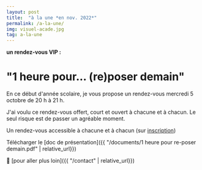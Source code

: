 ```yaml
---
layout: post
title:  "à la une *en nov. 2022*"
permalink: /a-la-une/
img: visuel-acade.jpg
tag: a-la-une
---
```

**un rendez-vous VIP :**

# "1 heure pour... (re)poser demain"

En ce début d'année scolaire, je vous propose un rendez-vous mercredi 5 octobre de 20 h à 21 h.

J'ai voulu ce rendez-vous offert, court et ouvert à chacune et à chacun. Le seul risque est de passer un agréable moment.

Un rendez-vous accessible à chacune et à chacun (sur [inscription](https://framaforms.org/1-heure-pour-reposer-demain-inscription-1661268686))

Télécharger le [doc de présentation]({{ "/documents/1 heure pour re-poser demain.pdf" | relative_url}})

👣 [pour aller plus loin]({{ "/contact"  | relative_url}})
